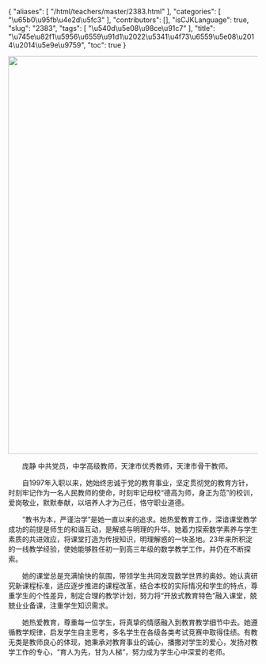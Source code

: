 {
    "aliases": [
        "/html/teachers/master/2383.html"
    ],
    "categories": [
        "\u65b0\u95fb\u4e2d\u5fc3"
    ],
    "contributors": [],
    "isCJKLanguage": true,
    "slug": "2383",
    "tags": [
        "\u540d\u5e08\u98ce\u91c7"
    ],
    "title": "\u745e\u82f1\u5956\u6559\u91d1\u2022\u5341\u4f73\u6559\u5e08\u2014\u2014\u5e9e\u9759",
    "toc": true
}


<img
    src="https://cdn.tfls.online/mirror/full/392cd9af3e4b1ab700b86dc1e5d82ebc1b34388c.jpg"
    style="display:block;margin-left:auto;margin-right:auto;"
    decoding="async"
    fetchpriority="auto"
    loading="lazy"
    height="804"
    width="600"
/>




  庞静 中共党员，中学高级教师，天津市优秀教师，天津市骨干教师。




  自1997年入职以来，她始终忠诚于党的教育事业，坚定贯彻党的教育方针，时刻牢记作为一名人民教师的使命，时刻牢记母校“德高为师，身正为范”的校训，爱岗敬业，默默奉献，以培养人才为己任，恪守职业道德。




  “教书为本，严谨治学”是她一直以来的追求。她热爱教育工作，深谙课堂教学成功的前提是师生的和谐互动，是解惑与明理的升华。她着力探索数学素养与学生素质的共进效应，将课堂打造为传授知识，明理解惑的一块圣地。23年来所积淀的一线教学经验，使她能够胜任初一到高三年级的数学教学工作，并仍在不断探索。




  她的课堂总是充满愉快的氛围，带领学生共同发现数学世界的奥妙。她认真研究新课程标准，适应逐步推进的课程改革，结合本校的实际情况和学生的特点，尊重学生的个性差异，制定合理的教学计划，努力将“开放式教育特色”融入课堂，兢兢业业备课，注重学生知识需求。




  她热爱教育，尊重每一位学生，将真挚的情感融入到教育教学细节中去。她遵循教学规律，启发学生自主思考，多名学生在各级各类考试竞赛中取得佳绩。有教无类是教师良心的体现，她秉承对教育事业的诚心，播撒对学生的爱心，发扬对教学工作的专心，“育人为先，甘为人梯”，努力成为学生心中深爱的老师。



